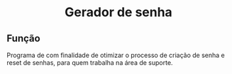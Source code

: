 # <center>Gerador de senha

## Função

Programa de com finalidade de otimizar o processo de criação de senha e reset de senhas, para quem trabalha na área de suporte.
